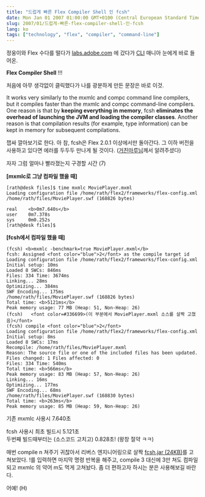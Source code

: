 ```yaml
---
title: "드럽게 빠른 Flex Compiler Shell 인 fcsh"
date: Mon Jan 01 2007 01:00:00 GMT+0100 (Central European Standard Time)
slug: 2007/01/드럽게-빠른-flex-compiler-shell-인-fcsh
lang: ko
tags: ["technology", "flex", "compiler", "command-line"]
---
```


정웅이와 Flex 수다를 떨다가 [labs.adobe.com](http://labs.adobe.com) 에 갔다가 [CLI](http://en.wikipedia.org/wiki/Command-line_interface) 매니아 눈에게 바로 들어온.

**Flex Compiler Shell** !!!

처음에 아무 생각없이 클릭했다가 나를 광분하게 만든 문장은 바로 이것.

It works very similarly to the mxmlc and compc command line compilers, but it compiles faster than the mxmlc and compc command-line compilers. One reason is that by **keeping everything in memory**, fcsh **eliminates the overhead of launching the JVM and loading the compiler classes**. Another reason is that compilation results (for example, type information) can be kept in memory for subsequent compilations.

잽싸 깔아보기로 한다. 아 참, fcsh은 Flex 2.0.1 이상에서만 돌아간다. 그 이하 버전을 사용하고 있다면 에러를 두두두 만나게 될 것이다. ([거친마루님](http://maroo.info/)께서 알려주셨다)

자자 그럼 얼마나 빨라졌는지 구경할 시간 (7)

**[mxmlc로 그냥 컴파일 했을 때]**


```
[rath@desk files]$ time mxmlc MoviePlayer.mxml
Loading configuration file /home/rath/flex2/frameworks/flex-config.xml
/home/rath/files/MoviePlayer.swf (168826 bytes)

real    <b>0m7.640s</b>
user    0m7.378s
sys     0m0.252s
[rath@desk files]$ 
```


**[fcsh에서 컴파일 했을 때]**


```
(fcsh) <b>mxmlc -benchmark=true MoviePlayer.mxml</b>
fcsh: Assigned <font color="blue">2</font> as the compile target id
Loading configuration file /home/rath/flex2/frameworks/flex-config.xml
Initial setup: 10ms
Loaded 8 SWCs: 846ms
Files: 334 Time: 3674ms
Linking... 28ms
Optimizing... 384ms
SWF Encoding... 175ms
/home/rath/files/MoviePlayer.swf (168826 bytes)
Total time: <b>5121ms</b>
Peak memory usage: 77 MB (Heap: 51, Non-Heap: 26)
(fcsh)   <font color=#336699>(이 부분에서 MoviePlayer.mxml 소스를 살짝 고쳤음)</font>
(fcsh) compile <font color="blue">2</font>
Loading configuration file /home/rath/flex2/frameworks/flex-config.xml
Initial setup: 8ms
Loaded 8 SWCs: 17ms
Recompile: /home/rath/files/MoviePlayer.mxml
Reason: The source file or one of the included files has been updated.
Files changed: 1 Files affected: 0
Files: 334 Time: 540ms
Total time: <b>566ms</b>
Peak memory usage: 83 MB (Heap: 57, Non-Heap: 26)
Linking... 16ms
Optimizing... 177ms
SWF Encoding... 68ms
/home/rath/files/MoviePlayer.swf (168830 bytes)
Total time: <b>263ms</b>
Peak memory usage: 85 MB (Heap: 59, Non-Heap: 26)
```


기존 mxmlc 사용시 7.640초

fcsh 사용시 최초 빌드시 5.121초  
두번째 빌드때부터는 (소스코드 고치고) 0.828초! (왕창 절약 ㅋㅋ)

매번 compile n 쳐주기 귀찮아서 리버스 엔지니어링으로 살짝 [fcsh.jar (24KB)](/files/fcsh.jar)를 고쳐보았다. 
!를 입력하면 마지막 명령 반복을 해주고, compile 3 대신에 3만 쳐도 컴파일되고 
mxmlc 의 약어 m도 먹게 고쳐놨다. 좀 더 편하고자 하시는 분은 사용해보길 바란다.

어예! (H)
